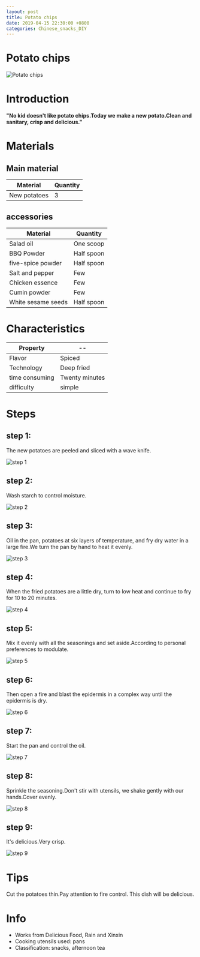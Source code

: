 ```yaml
---
layout: post
title: Potato chips
date: 2019-04-15 22:30:00 +0800
categories: Chinese_snacks_DIY
---
```


# Potato chips

![Potato chips]({{site.baseurl}}/img/452751/452751.jpg)

# Introduction

**"No kid doesn't like potato chips.Today we make a new potato.Clean and sanitary, crisp and delicious."**

# Materials


## Main material

Material|Quantity
--|--
New potatoes|3

## accessories

Material|Quantity
--|--
Salad oil|One scoop
BBQ Powder|Half spoon
five-spice powder|Half spoon
Salt and pepper|Few
Chicken essence|Few
Cumin powder|Few
White sesame seeds|Half spoon

# Characteristics

Property|--
--|--
Flavor|Spiced
Technology|Deep fried
time consuming|Twenty minutes
difficulty|simple

# Steps

## step 1:

The new potatoes are peeled and sliced with a wave knife.

![step 1]({{site.baseurl}}/img/452751/1.jpg)

## step 2:

Wash starch to control moisture.

![step 2]({{site.baseurl}}/img/452751/2.jpg)

## step 3:

Oil in the pan, potatoes at six layers of temperature, and fry dry water in a large fire.We turn the pan by hand to heat it evenly.

![step 3]({{site.baseurl}}/img/452751/3.jpg)

## step 4:

When the fried potatoes are a little dry, turn to low heat and continue to fry for 10 to 20 minutes.

![step 4]({{site.baseurl}}/img/452751/4.jpg)

## step 5:

Mix it evenly with all the seasonings and set aside.According to personal preferences to modulate.

![step 5]({{site.baseurl}}/img/452751/5.jpg)

## step 6:

Then open a fire and blast the epidermis in a complex way until the epidermis is dry.

![step 6]({{site.baseurl}}/img/452751/6.jpg)

## step 7:

Start the pan and control the oil.

![step 7]({{site.baseurl}}/img/452751/7.jpg)

## step 8:

Sprinkle the seasoning.Don't stir with utensils, we shake gently with our hands.Cover evenly.

![step 8]({{site.baseurl}}/img/452751/8.jpg)

## step 9:

It's delicious.Very crisp.

![step 9]({{site.baseurl}}/img/452751/9.jpg)

# Tips

Cut the potatoes thin.Pay attention to fire control. This dish will be delicious.

# Info

- Works from Delicious Food, Rain and Xinxin
- Cooking utensils used: pans
- Classification: snacks, afternoon tea